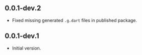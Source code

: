 ## 0.0.1-dev.2

- Fixed missing generated `.g.dart` files in published package.

## 0.0.1-dev.1

- Initial version.
